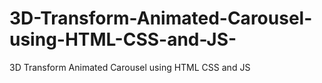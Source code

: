 # 3D-Transform-Animated-Carousel-using-HTML-CSS-and-JS-
3D Transform  Animated Carousel using HTML CSS and JS 
